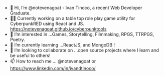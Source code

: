 - 👋 Hi, I’m @notevenagoat - Ivan Tinoco, a recent Web Developer Graduate.  
- 🐱‍👤 Currently working on a table top role play game utility for CyberpunkRED using React and JS. https://notevenagoat.github.io/cyberpunktools
- 👀 I’m interested in ...Games, Storytelling, Filmmaking, RPGS, TTRPGS, Poetry.
- 🌱 I’m currently learning ...ReactJS, and MongoDB !
- 💞️ I’m looking to collaborate on ...open source projects where I learn and be useful to others!
- 📫 How to reach me ... @notevenagoat or https://www.linkedin.com/in/ivandtinoco/

<!---
notevenagoat/notevenagoat is a ✨ special ✨ repository because its `README.md` (this file) appears on your GitHub profile.
You can click the Preview link to take a look at your changes.
--->
